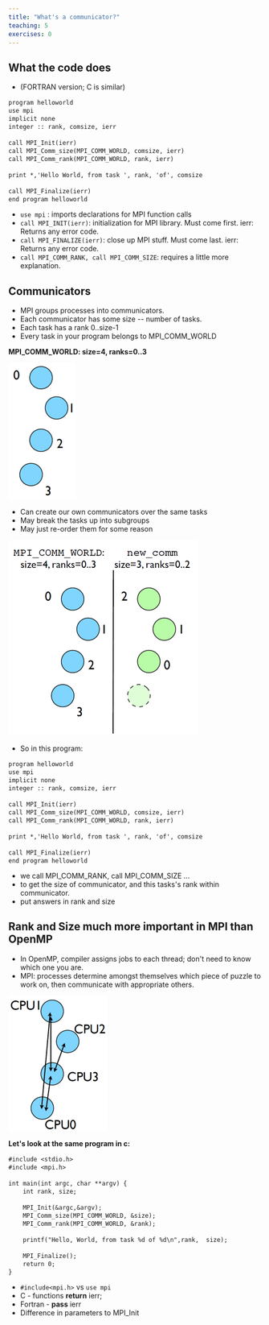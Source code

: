 ```yaml
---
title: "What's a communicator?"
teaching: 5
exercises: 0
---
```


## What the code does
- (FORTRAN version; C is similar)

```
program helloworld
use mpi
implicit none
integer :: rank, comsize, ierr

call MPI_Init(ierr)
call MPI_Comm_size(MPI_COMM_WORLD, comsize, ierr)
call MPI_Comm_rank(MPI_COMM_WORLD, rank, ierr)

print *,'Hello World, from task ', rank, 'of', comsize

call MPI_Finalize(ierr)
end program helloworld

```

- `use mpi` : imports declarations for MPI function calls
- `call MPI_INIT(ierr)`: initialization for MPI library. Must come first. ierr: Returns any error code.
- `call MPI_FINALIZE(ierr)`: close up MPI stuff. Must come last. ierr: Returns any error code.
- `call MPI_COMM_RANK, call MPI_COMM_SIZE`: requires a little more explanation.

## Communicators
- MPI groups processes into communicators.
- Each communicator has some size -- number of tasks.
- Each task has a rank 0..size-1
- Every task in your program belongs to MPI\_COMM\_WORLD

**MPI\_COMM\_WORLD: size=4, ranks=0..3**

![MPI_Comm_world: size=4, ranks=0..3](../fig/Communicators_1.png)

- Can create our own communicators over the same tasks
- May break the tasks up into subgroups
- May just re-order them for some reason

![New communicators](../fig/Communicators_2.png)

- So in this program:

```
program helloworld
use mpi
implicit none
integer :: rank, comsize, ierr

call MPI_Init(ierr)
call MPI_Comm_size(MPI_COMM_WORLD, comsize, ierr)
call MPI_Comm_rank(MPI_COMM_WORLD, rank, ierr)

print *,'Hello World, from task ', rank, 'of', comsize

call MPI_Finalize(ierr)
end program helloworld

```

- we call MPI\_COMM\_RANK, call MPI\_COMM\_SIZE ...
- to get the size of communicator, and this tasks's rank within communicator.
- put answers in rank and size

## Rank and Size much more important in MPI than OpenMP
- In OpenMP, compiler assigns jobs to each thread; don't need to know which one you are.
- MPI: processes determine amongst themselves which piece of puzzle to work on, then communicate with appropriate others.

![Rank and Size much](../fig/message_passing.png)

**Let's look at the same program in c:**

```
#include <stdio.h>
#include <mpi.h>

int main(int argc, char **argv) {
    int rank, size;

    MPI_Init(&argc,&argv);
    MPI_Comm_size(MPI_COMM_WORLD, &size);
    MPI_Comm_rank(MPI_COMM_WORLD, &rank);

    printf("Hello, World, from task %d of %d\n",rank,  size);

    MPI_Finalize();
    return 0;
}
```

- `#include<mpi.h>` vs `use mpi`
- C - functions **return** ierr;
- Fortran - **pass** ierr
- Difference in parameters to MPI_Init


